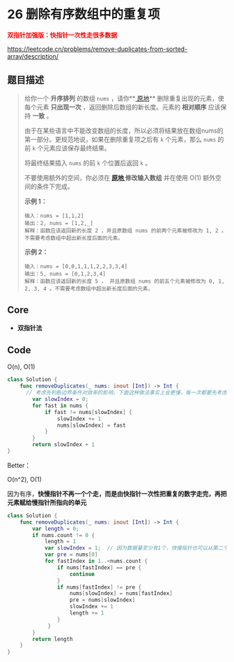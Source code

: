 # 26 删除有序数组中的重复项

**<font color=red>双指针加强版：快指针一次性走很多数据</font>**

https://leetcode.cn/problems/remove-duplicates-from-sorted-array/description/

## 题目描述

> 给你一个 **升序排列** 的数组 `nums` ，请你**[ 原地](http://baike.baidu.com/item/原地算法)** 删除重复出现的元素，使每个元素 **只出现一次** ，返回删除后数组的新长度。元素的 **相对顺序** 应该保持 **一致** 。
>
> 由于在某些语言中不能改变数组的长度，所以必须将结果放在数组nums的第一部分。更规范地说，如果在删除重复项之后有 `k` 个元素，那么 `nums` 的前 `k` 个元素应该保存最终结果。
>
> 将最终结果插入 `nums` 的前 `k` 个位置后返回 `k` 。
>
> 不要使用额外的空间，你必须在 **[原地 ](https://baike.baidu.com/item/原地算法)修改输入数组** 并在使用 O(1) 额外空间的条件下完成。
>
> **示例 1：**
>
> ```
> 输入：nums = [1,1,2]
> 输出：2, nums = [1,2,_]
> 解释：函数应该返回新的长度 2 ，并且原数组 nums 的前两个元素被修改为 1, 2 。不需要考虑数组中超出新长度后面的元素。
> ```
>
> **示例 2：**
>
> ```
> 输入：nums = [0,0,1,1,1,2,2,3,3,4]
> 输出：5, nums = [0,1,2,3,4]
> 解释：函数应该返回新的长度 5 ， 并且原数组 nums 的前五个元素被修改为 0, 1, 2, 3, 4 。不需要考虑数组中超出新长度后面的元素。
> ```

## Core

- **双指针法**

## Code

O(n), O(1)

```swift
class Solution {
    func removeDuplicates(_ nums: inout [Int]) -> Int {
      // 考虑先判断边界条件对效率的影响，下面这种做法事实上会更慢，每一次都要先考虑
        var slowIndex = 0;
        for fast in nums {
            if fast != nums[slowIndex] {
                slowIndex += 1
                nums[slowIndex] = fast
            }
        }
        return slowIndex + 1
}
```

Better：

O(n^2), O(1)

因为有序，**快慢指针不再一个个走，而是由快指针一次性把重复的数字走完，再把元素赋给慢指针所指向的单元**

```swift
class Solution {
    func removeDuplicates(_ nums: inout [Int]) -> Int {
        var length = 0;
        if nums.count != 0 {
            length = 1
            var slowIndex = 1;  // 因为数据量至少有1个，快慢指针也可以从第二个数据开始（index = 1）
            var pre = nums[0]
            for fastIndex in 1..<nums.count {
            	if nums[fastIndex] == pre {
                	continue
            	}
            	if nums[fastIndex] != pre {
                	nums[slowIndex] = nums[fastIndex]
                	pre = nums[slowIndex]
                	slowIndex += 1
                	length += 1
            	}	
       		 }
        }
        return length
    }
}
```











